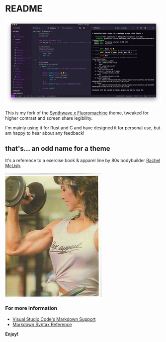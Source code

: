 # README

![](flex_appeal_demo.png)

This is my fork of the [Synthwave x Fluoromachine](https://marketplace.visualstudio.com/items?itemName=webrender.synthwave-x-fluoromachine) theme, tweaked for higher contrast and screen share legibility.

I'm mainly using it for Rust and C and have designed it for personal use, but am happy to hear about any feedback!


## that's... an odd name for a theme

It's a reference to a exercise book & apparel line by 80s bodybuilder [Rachel McLish](https://de.wikipedia.org/wiki/Rachel_McLish).

![Rachel McLish wearing a Flex Appeal tank top doing a bicep curl](flex_appeal.jpg)

### For more information
* [Visual Studio Code's Markdown Support](http://code.visualstudio.com/docs/languages/markdown)
* [Markdown Syntax Reference](https://help.github.com/articles/markdown-basics/)

**Enjoy!**
